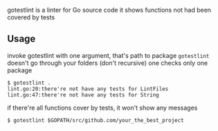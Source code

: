 gotestlint is a linter for Go source code
it shows functions not had been covered by tests

## Usage

invoke gotestlint with one argument, that's path to package
```gotestlint``` doesn't go through your folders (don't recursive)
one checks only one package

```
$ gotestlint .
lint.go:20:there're not have any tests for LintFiles
lint.go:47:there're not have any tests for String
```

if there're all functions cover by tests,
it won't show any messages

```
$ gotestlint $GOPATH/src/github.com/your_the_best_project
```
